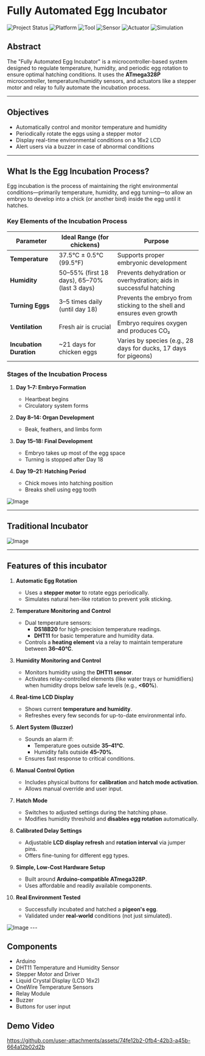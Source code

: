 # Fully Automated Egg Incubator

![Project Status](https://img.shields.io/badge/status-Completed-brightgreen.svg)
![Platform](https://img.shields.io/badge/platform-ATmega328P-blue.svg)
![Tool](https://img.shields.io/badge/tool-Arduino%20IDE-lightgrey.svg)
![Sensor](https://img.shields.io/badge/sensor-DHT11%20%7C%20DS18B20-orange.svg)
![Actuator](https://img.shields.io/badge/actuator-Stepper%20Motor%20%7C%20Relay-blueviolet.svg)
![Simulation](https://img.shields.io/badge/tested-In%20Real%20Environment-yellow.svg)

## Abstract

The "Fully Automated Egg Incubator" is a microcontroller-based system designed to regulate temperature, humidity, and periodic egg rotation to ensure optimal hatching conditions. It uses the **ATmega328P** microcontroller, temperature/humidity sensors, and actuators like a stepper motor and relay to fully automate the incubation process.

---

## Objectives

- Automatically control and monitor temperature and humidity
- Periodically rotate the eggs using a stepper motor
- Display real-time environmental conditions on a 16x2 LCD
- Alert users via a buzzer in case of abnormal conditions

---

## What Is the Egg Incubation Process?
Egg incubation is the process of maintaining the right environmental conditions—primarily temperature, humidity, and egg turning—to allow an embryo to develop into a chick (or another bird) inside the egg until it hatches.

### Key Elements of the Incubation Process

| Parameter       | Ideal Range (for chickens)                 | Purpose                                                                 |
|----------------|---------------------------------------------|-------------------------------------------------------------------------|
| **Temperature** | 37.5°C ± 0.5°C (99.5°F)                    | Supports proper embryonic development                                  |
| **Humidity**    | 50–55% (first 18 days), 65–70% (last 3 days)| Prevents dehydration or overhydration; aids in successful hatching     |
| **Turning Eggs**| 3–5 times daily (until day 18)              | Prevents the embryo from sticking to the shell and ensures even growth |
| **Ventilation** | Fresh air is crucial                        | Embryo requires oxygen and produces CO₂                                 |
| **Incubation Duration** | ~21 days for chicken eggs              | Varies by species (e.g., 28 days for ducks, 17 days for pigeons)       |

### Stages of the Incubation Process

1. **Day 1–7: Embryo Formation**
   - Heartbeat begins  
   - Circulatory system forms  

2. **Day 8–14: Organ Development**
   - Beak, feathers, and limbs form  

3. **Day 15–18: Final Development**
   - Embryo takes up most of the egg space  
   - Turning is stopped after Day 18  

4. **Day 19–21: Hatching Period**
   - Chick moves into hatching position  
   - Breaks shell using egg tooth
     
![Image](https://github.com/user-attachments/assets/e0e6ea05-133f-46ab-87ef-ac9f9b37459c)

---

## Traditional Incubator
![Image](https://github.com/user-attachments/assets/e8f0fd30-ac76-42cf-8627-12433b4fd207)

---

## Features of this incubator

1. **Automatic Egg Rotation**
   - Uses a **stepper motor** to rotate eggs periodically.
   - Simulates natural hen-like rotation to prevent yolk sticking.

2. **Temperature Monitoring and Control**
   - Dual temperature sensors:
     - **DS18B20** for high-precision temperature readings.
     - **DHT11** for basic temperature and humidity data.
   - Controls a **heating element** via a relay to maintain temperature between **36–40°C**.

3. **Humidity Monitoring and Control**
   - Monitors humidity using the **DHT11 sensor**.
   - Activates relay-controlled elements (like water trays or humidifiers) when humidity drops below safe levels (e.g., **<60%**).

4. **Real-time LCD Display**
   - Shows current **temperature and humidity**.
   - Refreshes every few seconds for up-to-date environmental info.

5. **Alert System (Buzzer)**
   - Sounds an alarm if:
     - Temperature goes outside **35–41°C**.
     - Humidity falls outside **45–70%**.
   - Ensures fast response to critical conditions.

6. **Manual Control Option**
   - Includes physical buttons for **calibration** and **hatch mode activation**.
   - Allows manual override and user input.

7. **Hatch Mode**
   - Switches to adjusted settings during the hatching phase.
   - Modifies humidity threshold and **disables egg rotation** automatically.

8. **Calibrated Delay Settings**
   - Adjustable **LCD display refresh** and **rotation interval** via jumper pins.
   - Offers fine-tuning for different egg types.

9. **Simple, Low-Cost Hardware Setup**
   - Built around **Arduino-compatible ATmega328P**.
   - Uses affordable and readily available components.

10. **Real Environment Tested**
    - Successfully incubated and hatched a **pigeon's egg**.
    - Validated under **real-world** conditions (not just simulated).

![Image](https://github.com/user-attachments/assets/caefbc83-3e48-471e-90f0-65d48f9bbe03)
    ---

## Components

- Arduino
- DHT11 Temperature and Humidity Sensor
- Stepper Motor and Driver
- Liquid Crystal Display (LCD 16x2)
- OneWire Temperature Sensors
- Relay Module
- Buzzer
- Buttons for user input





## Demo Video
https://github.com/user-attachments/assets/74fe12b2-0fb4-42b3-a45b-664a12b02d2b
